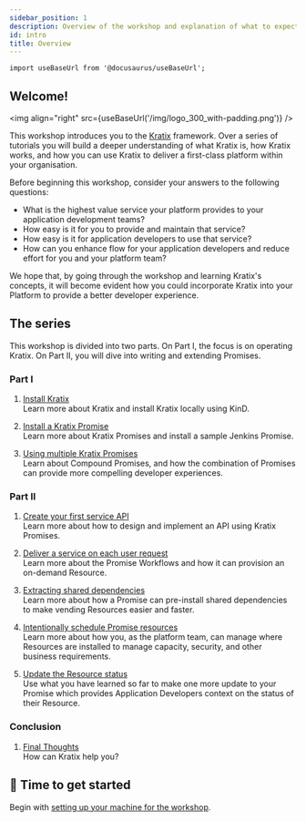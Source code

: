 ```yaml
---
sidebar_position: 1
description: Overview of the workshop and explanation of what to expect from each section
id: intro
title: Overview
---
```

```mdx-code-block
import useBaseUrl from '@docusaurus/useBaseUrl';
```


## Welcome!

<img align="right" src={useBaseUrl('/img/logo_300_with-padding.png')} />

This workshop introduces you to the [Kratix](https://www.kratix.io) framework.
Over a series of tutorials you will build a deeper understanding of what
Kratix is, how Kratix works, and how you can use Kratix to deliver a first-class
platform within your organisation.

Before beginning this workshop, consider your answers to the following questions:

* What is the highest value service your platform provides to your application development teams?
* How easy is it for you to provide and maintain that service?
* How easy is it for application developers to use that service?
* How can you enhance flow for your application developers and reduce effort for you and your platform team?

We hope that, by going through the workshop and learning Kratix's concepts, it
will become evident how you could incorporate Kratix into your Platform to
provide a better developer experience.

## The series

This workshop is divided into two parts. On Part I, the focus is on operating
Kratix. On Part II, you will dive into writing and extending Promises.

### Part I

1. [Install Kratix](installing-kratix) <br />
Learn more about Kratix and install Kratix locally using KinD.

1. [Install a Kratix Promise](installing-a-promise) <br />
Learn more about Kratix Promises and install a sample Jenkins Promise.

1. [Using multiple Kratix Promises](multiple-promises) <br />
Learn about Compound Promises, and how the combination of Promises can provide
more compelling developer experiences.

### Part II

1. [Create your first service API](creating-an-api) <br />
Learn more about how to design and implement an API using Kratix Promises.

1. [Deliver a service on each user request](service-on-demand) <br />
Learn more about the Promise Workflows and how it can provision an on-demand Resource.

1. [Extracting shared dependencies](shared-dependencies) <br />
Learn more about how a Promise can pre-install shared dependencies to make vending Resources easier and faster.

1. [Intentionally schedule Promise resources](schedule-promise) <br />
Learn more about how you, as the platform team, can manage where Resources are
installed to manage capacity, security, and other business requirements.

1. [Update the Resource status](update-status) <br />
Use what you have learned so far to make one more update to your Promise
which provides Application Developers context on the status of their Resource.

### Conclusion

1. [Final Thoughts](whats-next) <br />
How can Kratix help you?

## 🥁 Time to get started

Begin with [setting up your machine for the workshop](setup).
